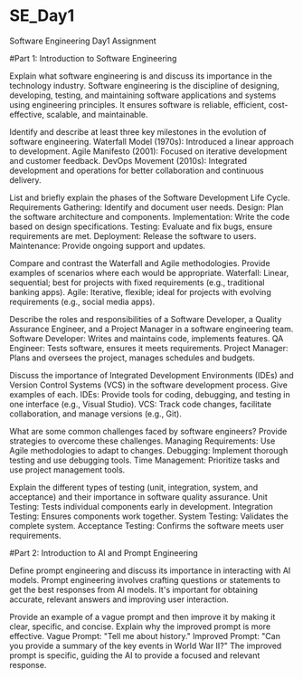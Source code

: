 # SE_Day1
Software Engineering Day1 Assignment

#Part 1: Introduction to Software Engineering

Explain what software engineering is and discuss its importance in the technology industry.
Software engineering is the discipline of designing, developing, testing, and maintaining software applications and systems using engineering principles.
It ensures software is reliable, efficient, cost-effective, scalable, and maintainable.

Identify and describe at least three key milestones in the evolution of software engineering.
Waterfall Model (1970s): Introduced a linear approach to development.
Agile Manifesto (2001): Focused on iterative development and customer feedback.
DevOps Movement (2010s): Integrated development and operations for better collaboration and continuous delivery.

List and briefly explain the phases of the Software Development Life Cycle.
Requirements Gathering: Identify and document user needs.
Design: Plan the software architecture and components.
Implementation: Write the code based on design specifications.
Testing: Evaluate and fix bugs, ensure requirements are met.
Deployment: Release the software to users.
Maintenance: Provide ongoing support and updates.

Compare and contrast the Waterfall and Agile methodologies. Provide examples of scenarios where each would be appropriate.
Waterfall: Linear, sequential; best for projects with fixed requirements (e.g., traditional banking apps).
Agile: Iterative, flexible; ideal for projects with evolving requirements (e.g., social media apps).

Describe the roles and responsibilities of a Software Developer, a Quality Assurance Engineer, and a Project Manager in a software engineering team.
Software Developer: Writes and maintains code, implements features.
QA Engineer: Tests software, ensures it meets requirements.
Project Manager: Plans and oversees the project, manages schedules and budgets.

Discuss the importance of Integrated Development Environments (IDEs) and Version Control Systems (VCS) in the software development process. Give examples of each.
IDEs: Provide tools for coding, debugging, and testing in one interface (e.g., Visual Studio).
VCS: Track code changes, facilitate collaboration, and manage versions (e.g., Git).

What are some common challenges faced by software engineers? Provide strategies to overcome these challenges.
Managing Requirements: Use Agile methodologies to adapt to changes.
Debugging: Implement thorough testing and use debugging tools.
Time Management: Prioritize tasks and use project management tools.

Explain the different types of testing (unit, integration, system, and acceptance) and their importance in software quality assurance.
Unit Testing: Tests individual components early in development.
Integration Testing: Ensures components work together.
System Testing: Validates the complete system.
Acceptance Testing: Confirms the software meets user requirements.

#Part 2: Introduction to AI and Prompt Engineering

Define prompt engineering and discuss its importance in interacting with AI models.
Prompt engineering involves crafting questions or statements to get the best responses from AI models. It's important for obtaining accurate, relevant answers and improving user interaction.

Provide an example of a vague prompt and then improve it by making it clear, specific, and concise. Explain why the improved prompt is more effective.
Vague Prompt: "Tell me about history."
Improved Prompt: "Can you provide a summary of the key events in World War II?"
The improved prompt is specific, guiding the AI to provide a focused and relevant response.
